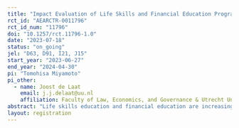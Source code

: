 ```yaml
---
title: "Impact Evaluation of Life Skills and Financial Education Program in Maharashtra, India"
rct_id: "AEARCTR-0011796"
rct_id_num: "11796"
doi: "10.1257/rct.11796-1.0"
date: "2023-07-18"
status: "on_going"
jel: "D63, D91, I21, J15"
start_year: "2023-06-27"
end_year: "2024-04-30"
pi: "Tomohisa Miyamoto"
pi_other:
  - name: Joost de Laat
    email: j.j.delaat@uu.nl
    affiliation: Faculty of Law, Economics, and Governance & Utrecht University School of Economics
abstract: "Life skills education and financial education are increasingly implemented to equip school-aged children with skills and competencies that are relevant to their life. How does the design of the program, especially the intensity, relate to the effectiveness of the program? Can such a program that facilitates self-awareness and future planning improve the self-confidence and aspirations of youths from marginalized backgrounds? This study will evaluate the impact of a life skills and financial education program in a district in Maharashtra, India, where many children come from historically marginalized backgrounds. We designed a randomized experiment with two treatment arms, differing by intensity (school-based program vs. school-based program with parental engagement.). Further, two priming experiments will be employed to measure if their gender and caste status constrains the participants’ self-confidence and aspirations. The purpose of this research is to determine effective strategies for addressing gaps in students’ non-academic skills, aiming to enhance long-term economic outcomes as well as psychological well-being."
layout: registration
---
```


